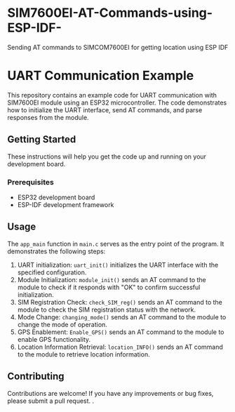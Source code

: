 # SIM7600EI-AT-Commands-using-ESP-IDF-
Sending AT commands to SIMCOM7600EI for getting location using ESP IDF

UART Communication Example
=========================

This repository contains an example code for UART communication with SIM7600EI module using an ESP32 microcontroller. The code demonstrates how to initialize the UART interface, send AT commands, and parse responses from the module.

Getting Started
---------------

These instructions will help you get the code up and running on your development board.

### Prerequisites

- ESP32 development board
- ESP-IDF development framework


Usage
-----

The `app_main` function in `main.c` serves as the entry point of the program. It demonstrates the following steps:

1. UART initialization: `uart_init()` initializes the UART interface with the specified configuration.
2. Module Initialization: `module_init()` sends an AT command to the module to check if it responds with "OK" to confirm successful initialization.
3. SIM Registration Check: `check_SIM_reg()` sends an AT command to the module to check the SIM registration status with the network.
4. Mode Change: `changing_mode()` sends an AT command to the module to change the mode of operation.
5. GPS Enablement: `Enable_GPS()` sends an AT command to the module to enable GPS functionality.
6. Location Information Retrieval: `location_INFO()` sends an AT command to the module to retrieve location information.

Contributing
------------

Contributions are welcome! If you have any improvements or bug fixes, please submit a pull request.
.

